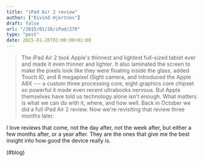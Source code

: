 ```yaml
---
title: "iPad Air 2 review"
author: ["Eivind Hjertnes"]
draft: false
url: "/2015/01/26/iPad/270"
type: "post"
date: 2015-01-26T01:00:00+01:00
---
```


> The iPad Air 2 took Apple's thinnest and lightest full-sized tablet
> ever and made it even thinner and lighter. It also laminated the
> screen to make the pixels look like they were floating inside the
> glass, added Touch ID, and 8 megapixel iSight camera, and introduced
> the Apple A8X --- a custom three processing core, eight graphics core
> chipset so powerful it made even recent ultrabooks nervous. But Apple
> themselves have told us technology alone isn't enough. What matters is
> what we can do with it, where, and how well. Back in October we did a
> full iPad Air 2 review. Now we're revisiting that review three months
> later.

I love reviews that come, not the day after, not the week after, but
either a few months after, or a year after. They are the ones that give
me the best insight into how good the device really is.

(#blog)
